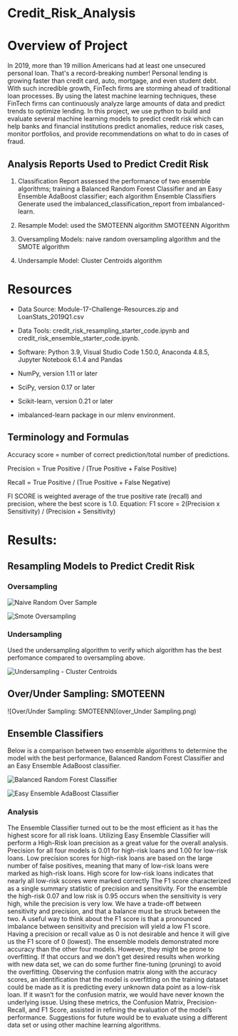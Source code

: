 # Credit_Risk_Analysis

# Overview of Project

In 2019, more than 19 million Americans had at least one unsecured personal loan. That's a record-breaking number! Personal lending is growing faster than credit card, auto, mortgage, and even student debt. With such incredible growth, FinTech firms are storming ahead of traditional loan processes. By using the latest machine learning techniques, these FinTech firms can continuously analyze large amounts of data and predict trends to optimize lending. In this project, we use python to build and evaluate several machine learning  models to predict credit risk which can help banks and financial institutions predict anomalies, reduce risk cases, monitor portfolios, and provide recommendations on what to do in cases of fraud.

## Analysis Reports Used to Predict Credit Risk

1. Classification Report assessed the performance of two ensemble algorithms; training a Balanced Random Forest Classifier and an Easy Ensemble AdaBoost classifier; each algorithm Ensemble Classifiers Generate used the imbalanced_classification_report from imbalanced-learn.

2. Resample Model: used the SMOTEENN algorithm SMOTEENN Algorithm

3. Oversampling Models: naive random oversampling algorithm and the SMOTE algorithm

4. Undersample Model: Cluster Centroids algorithm


# Resources

- Data Source: Module-17-Challenge-Resources.zip and LoanStats_2019Q1.csv

- Data Tools: credit_risk_resampling_starter_code.ipynb and credit_risk_ensemble_starter_code.ipynb.

- Software: Python 3.9, Visual Studio Code 1.50.0, Anaconda 4.8.5, Jupyter Notebook 6.1.4 and Pandas

- NumPy, version 1.11 or later

- SciPy, version 0.17 or later

- Scikit-learn, version 0.21 or later

- imbalanced-learn package in our mlenv environment.

## Terminology and Formulas

Accuracy score = number of correct prediction/total number of predictions.

Precision = True Positive / (True Positive + False Positive)

Recall = True Positive / (True Positive + False Negative)

FI SCORE is weighted average of the true positive rate (recall) and precision, where the best score is 1.0. Equation: F1 score = 2(Precision x Sensitivity) / (Precision + Sensitivity) 


# Results:

## Resampling Models to Predict Credit Risk

### Oversampling

![Naive Random Over Sample](Naive_Random_Oversampling.png)

![Smote Oversampling](Smote.png)

### Undersampling

Used the undersampling algorithm to verify which algorithm has the best perfomance compared to oversampling above.

![Undersampling - Cluster Centroids](cluster_Centroids.png)

## Over/Under Sampling: SMOTEENN

![Over/Under Sampling: SMOTEENN](over_Under Sampling.png)

## Ensemble Classifiers

Below is a comparison between two ensemble algorithms to determine the model with the best performance, Balanced Random Forest Classifier and an Easy Ensemble AdaBoost classifier.

![Balanced Random Forest Classifier](ensemble_Classifiers.png)

![Easy Ensemble AdaBoost Classifier](Easy_AdaBoost_Classifiers.png)

### Analysis

The Ensemble Classifier turned out to be the most efficient as it has the highest score for all risk loans. Utilizing Easy Ensemble Classifier will perform a High-Risk loan precision as a great value for the overall analysis. 
Precision for all four models is 0.01 for high-risk loans and 1.00 for low-risk loans. Low precision scores for high-risk loans are based on the large number of false positives, meaning that many of low-risk loans were marked as high-risk loans. High score for low-risk loans indicates that nearly all low-risk scores were marked correctly
The F1 score characterized as a single summary statistic of precision and sensitivity. For the ensemble the high-risk 0.07 and low risk is 0.95 occurs when the sensitivity is very high, while the precision is very low. We have a trade-off between sensitivity and precision, and that a balance must be struck between the two. A useful way to think about the F1 score is that a pronounced imbalance between sensitivity and precision will yield a low F1 score. Having a precision or recall value as 0 is not desirable and hence it will give us the F1 score of 0 (lowest). 
The ensemble models demonstrated more accuracy than the other four models. However, they might be prone to overfitting. If that occurs and we don't get desired results when working with new data set, we can do some further fine-tuning (pruning) to avoid the overfitting. Observing the confusion matrix along with the accuracy scores, an identification that the model is overfitting on the training dataset could be made as it is predicting every unknown data point as a low-risk loan. If it wasn’t for the confusion matrix, we would have never known the underlying issue. Using these metrics, the Confusion Matrix, Precision-Recall, and F1 Score, assisted in refining the evaluation of the model’s performance. Suggestions for future would be to evaluate using a different data set or using other machine learning algorithms.
